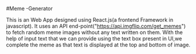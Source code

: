 #Meme -Generator

This is an Web App designed using React.js(a frontend Framework in javascript).
It uses an API end-point("https://api.imgflip.com/get_memes") to fetch random meme images without any text written on them.
With the help of input text that we can provide using the text box present in UI,we complete the meme as that text is displayed at the top and bottom of image.
